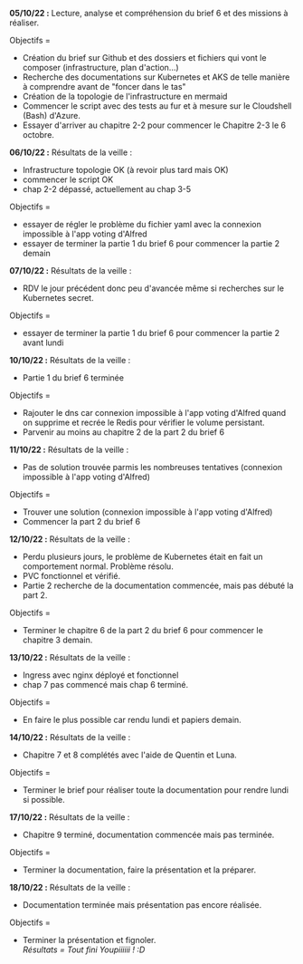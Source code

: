 **05/10/22 :**
Lecture, analyse et compréhension du brief 6 et des missions à réaliser. 

Objectifs = 
* Création du brief sur Github et des dossiers et fichiers qui vont le composer (infrastructure, plan d'action...)
* Recherche des documentations sur Kubernetes et AKS de telle manière à comprendre avant de "foncer dans le tas"
* Création de la topologie de l'infrastructure en mermaid
* Commencer le script avec des tests au fur et à mesure sur le Cloudshell (Bash) d'Azure.
* Essayer d'arriver au chapitre 2-2 pour commencer le Chapitre 2-3 le 6 octobre.

**06/10/22 :**
Résultats de la veille : 
* Infrastructure topologie OK (à revoir plus tard mais OK)
* commencer le script OK
* chap 2-2 dépassé, actuellement au chap 3-5  

Objectifs =
* essayer de régler le problème du fichier yaml avec la connexion impossible à l'app voting d'Alfred
* essayer de terminer la partie 1 du brief 6 pour commencer la partie 2 demain

**07/10/22 :**
Résultats de la veille :
* RDV le jour précédent donc peu d'avancée même si recherches sur le Kubernetes secret.  

Objectifs  = 
* essayer de terminer la partie 1 du brief 6 pour commencer la partie 2 avant lundi

**10/10/22 :**
Résultats de la veille :
* Partie 1 du brief 6 terminée  

Objectifs  = 
* Rajouter le dns car connexion impossible à l'app voting d'Alfred quand on supprime et recrée le Redis pour vérifier le volume persistant.
* Parvenir au moins au chapitre 2 de la part 2 du brief 6

**11/10/22 :**
Résultats de la veille :
* Pas de solution trouvée parmis les nombreuses tentatives (connexion impossible à l'app voting d'Alfred)  

Objectifs  = 
* Trouver une solution (connexion impossible à l'app voting d'Alfred)
* Commencer la part 2 du brief 6

**12/10/22 :**
Résultats de la veille :
* Perdu plusieurs jours, le problème de Kubernetes était en fait un comportement normal. Problème résolu.
* PVC fonctionnel et vérifié.
* Partie 2 recherche de la documentation commencée, mais pas débuté la part 2.

Objectifs  = 
* Terminer le chapitre 6 de la part 2 du brief 6 pour commencer le chapitre 3 demain.

**13/10/22 :**
Résultats de la veille :
* Ingress avec nginx déployé et fonctionnel
* chap 7 pas commencé mais chap 6 terminé.  

Objectifs  = 
* En faire le plus possible car rendu lundi et papiers demain.

**14/10/22 :**
Résultats de la veille :
* Chapitre 7 et 8 complétés avec l'aide de Quentin et Luna.  

Objectifs  = 
* Terminer le brief pour réaliser toute la documentation pour rendre lundi si possible.

**17/10/22 :**
Résultats de la veille :
* Chapitre 9 terminé, documentation commencée mais pas terminée.  

Objectifs  = 
* Terminer la documentation, faire la présentation et la préparer.

**18/10/22 :**
Résultats de la veille :
* Documentation terminée mais présentation pas encore réalisée.  

Objectifs  = 
* Terminer la présentation et fignoler.  
*Résultats = Tout fini Youpiiiiii ! :D*
